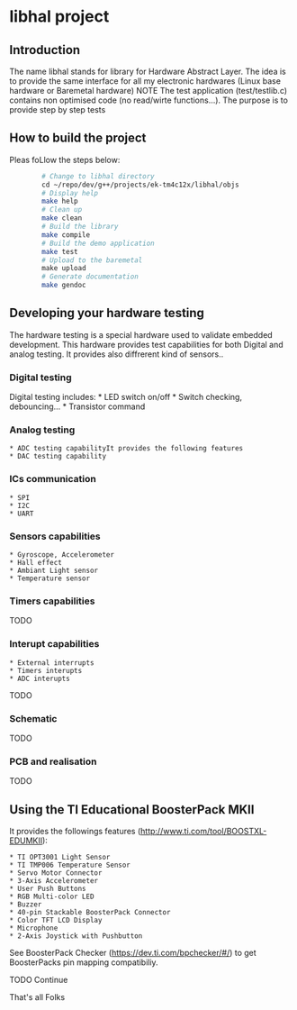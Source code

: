 # libhal project

## Introduction
The name libhal stands for library for Hardware Abstract Layer. The idea is to provide the same interface for all my electronic hardwares (Linux base hardware or Baremetal hardware)
NOTE  The test application (test/testlib.c) contains non optimised code (no read/wirte functions...). The purpose is to provide step by step tests

## How to build the project
Pleas foLlow the steps below:

```bash
        # Change to libhal directory    
        cd ~/repo/dev/g++/projects/ek-tm4c12x/libhal/objs
        # Display help 
        make help
        # Clean up
        make clean
        # Build the library
        make compile
        # Build the demo application
        make test
        # Upload to the baremetal
        make upload
        # Generate documentation
        make gendoc
```

## Developing your hardware testing
The hardware testing is a special hardware used to validate embedded development.
This hardware provides test capabilities for both Digital and analog testing. It provides also diffrerent kind of sensors..

### Digital testing
Digital testing includes:
    * LED switch on/off
    * Switch checking, debouncing...
    * Transistor command

### Analog testing
    * ADC testing capabilityIt provides the following features
    * DAC testing capability

### ICs communication
    * SPI
    * I2C
    * UART

### Sensors capabilities
    * Gyroscope, Accelerometer
    * Hall effect
    * Ambiant Light sensor
    * Temperature sensor

### Timers capabilities
TODO

### Interupt capabilities
    * External interrupts
    * Timers interupts
    * ADC interupts
TODO

### Schematic
TODO

### PCB and realisation
TODO

## Using the TI Educational BoosterPack MKII
It provides the followings features (http://www.ti.com/tool/BOOSTXL-EDUMKII):

    * TI OPT3001 Light Sensor
    * TI TMP006 Temperature Sensor
    * Servo Motor Connector
    * 3-Axis Accelerometer
    * User Push Buttons
    * RGB Multi-color LED
    * Buzzer
    * 40-pin Stackable BoosterPack Connector
    * Color TFT LCD Display
    * Microphone
    * 2-Axis Joystick with Pushbutton

See BoosterPack Checker (https://dev.ti.com/bpchecker/#/) to get BoosterPacks pin mapping compatibiliy.

TODO Continue

That's all Folks
